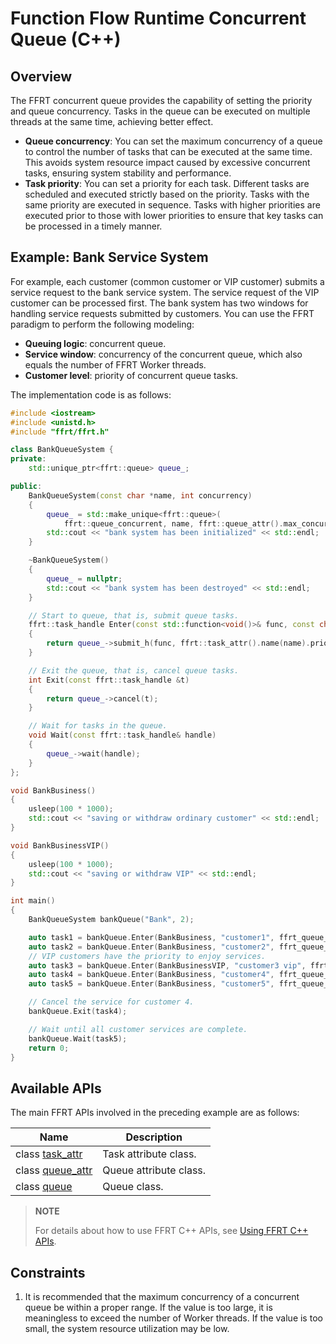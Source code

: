 # Function Flow Runtime Concurrent Queue (C++)

## Overview

The FFRT concurrent queue provides the capability of setting the priority and queue concurrency. Tasks in the queue can be executed on multiple threads at the same time, achieving better effect.

- **Queue concurrency**: You can set the maximum concurrency of a queue to control the number of tasks that can be executed at the same time. This avoids system resource impact caused by excessive concurrent tasks, ensuring system stability and performance.
- **Task priority**: You can set a priority for each task. Different tasks are scheduled and executed strictly based on the priority. Tasks with the same priority are executed in sequence. Tasks with higher priorities are executed prior to those with lower priorities to ensure that key tasks can be processed in a timely manner.

## Example: Bank Service System

For example, each customer (common customer or VIP customer) submits a service request to the bank service system. The service request of the VIP customer can be processed first.
The bank system has two windows for handling service requests submitted by customers. You can use the FFRT paradigm to perform the following modeling:

- **Queuing logic**: concurrent queue.
- **Service window**: concurrency of the concurrent queue, which also equals the number of FFRT Worker threads.
- **Customer level**: priority of concurrent queue tasks.

The implementation code is as follows:

```cpp
#include <iostream>
#include <unistd.h>
#include "ffrt/ffrt.h"

class BankQueueSystem {
private:
    std::unique_ptr<ffrt::queue> queue_;

public:
    BankQueueSystem(const char *name, int concurrency)
    {
        queue_ = std::make_unique<ffrt::queue>(
            ffrt::queue_concurrent, name, ffrt::queue_attr().max_concurrency(concurrency));
        std::cout << "bank system has been initialized" << std::endl;
    }

    ~BankQueueSystem()
    {
        queue_ = nullptr;
        std::cout << "bank system has been destroyed" << std::endl;
    }

    // Start to queue, that is, submit queue tasks.
    ffrt::task_handle Enter(const std::function<void()>& func, const char *name, ffrt_queue_priority_t level, int delay)
    {
        return queue_->submit_h(func, ffrt::task_attr().name(name).priority(level).delay(delay));
    }

    // Exit the queue, that is, cancel queue tasks.
    int Exit(const ffrt::task_handle &t)
    {
        return queue_->cancel(t);
    }

    // Wait for tasks in the queue.
    void Wait(const ffrt::task_handle& handle)
    {
        queue_->wait(handle);
    }
};

void BankBusiness()
{
    usleep(100 * 1000);
    std::cout << "saving or withdraw ordinary customer" << std::endl;
}

void BankBusinessVIP()
{
    usleep(100 * 1000);
    std::cout << "saving or withdraw VIP" << std::endl;
}

int main()
{
    BankQueueSystem bankQueue("Bank", 2);

    auto task1 = bankQueue.Enter(BankBusiness, "customer1", ffrt_queue_priority_low, 0);
    auto task2 = bankQueue.Enter(BankBusiness, "customer2", ffrt_queue_priority_low, 0);
    // VIP customers have the priority to enjoy services.
    auto task3 = bankQueue.Enter(BankBusinessVIP, "customer3 vip", ffrt_queue_priority_high, 0);
    auto task4 = bankQueue.Enter(BankBusiness, "customer4", ffrt_queue_priority_low, 0);
    auto task5 = bankQueue.Enter(BankBusiness, "customer5", ffrt_queue_priority_low, 0);

    // Cancel the service for customer 4.
    bankQueue.Exit(task4);

    // Wait until all customer services are complete.
    bankQueue.Wait(task5);
    return 0;
}
```

## Available APIs

The main FFRT APIs involved in the preceding example are as follows:

| Name                                                                                                                         | Description        |
| ----------------------------------------------------------------------------------------------------------------------------- | ------------ |
| class [task_attr](https://gitee.com/openharmony/resourceschedule_ffrt/blob/master/docs/ffrt-api-guideline-cpp.md#task_attr)   | Task attribute class.|
| class [queue_attr](https://gitee.com/openharmony/resourceschedule_ffrt/blob/master/docs/ffrt-api-guideline-cpp.md#queue_attr) | Queue attribute class.|
| class [queue](https://gitee.com/openharmony/resourceschedule_ffrt/blob/master/docs/ffrt-api-guideline-cpp.md#queue)           | Queue class.    |

> **NOTE**
>
> For details about how to use FFRT C++ APIs, see [Using FFRT C++ APIs](ffrt-development-guideline.md#using-ffrt-c-api-1).

## Constraints

1. It is recommended that the maximum concurrency of a concurrent queue be within a proper range. If the value is too large, it is meaningless to exceed the number of Worker threads. If the value is too small, the system resource utilization may be low.
